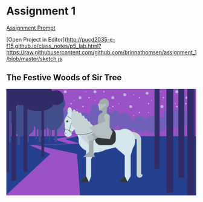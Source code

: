 # Assignment 1

[Assignment Prompt](prompt.md)

[Open Project in Editor](http://pucd2035-e-f15.github.io/class_notes/p5_lab.html?https://raw.githubusercontent.com/github.com/brinnathomsen/assignment_1/blob/master/sketch.js

## The Festive Woods of Sir Tree

![Output](brinnathomsen.png)
